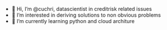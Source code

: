 - 👋 Hi, I’m @cuchri, datascientist in creditrisk related issues
- 👀 I’m interested in deriving solutions to non obvious problems
- 🌱 I’m currently learning python and cloud architure

